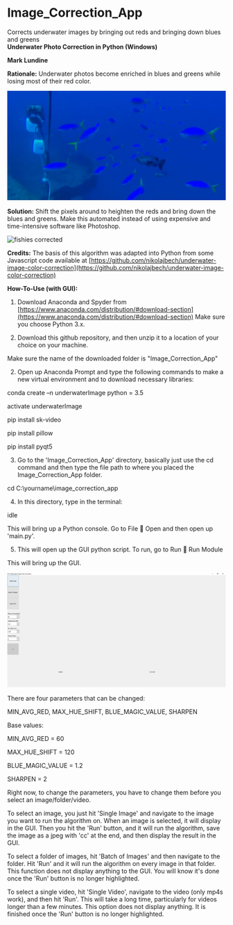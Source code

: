 # Image_Correction_App
Corrects underwater images by bringing out reds and bringing down blues and greens <br />
**Underwater Photo Correction in Python (Windows)**

**Mark Lundine**

**Rationale:** Underwater photos become enriched in blues and greens while losing most of their red color.

![fishies](/read_me_images/fishies_original.JPG)

**Solution:** Shift the pixels around to heighten the reds and bring down the blues and greens. Make this automated instead of using expensive and time-intensive software like Photoshop.

![fishies corrected](/read_me_images/fishies_corrrected.JPG)

**Credits:** The basis of this algorithm was adapted into Python from some Javascript code available at [https://github.com/nikolajbech/underwater-image-color-correction](https://github.com/nikolajbech/underwater-image-color-correction)

**How-To-Use (with GUI):**

1. Download Anaconda and Spyder from [https://www.anaconda.com/distribution/#download-section](https://www.anaconda.com/distribution/#download-section) Make sure you choose Python 3.x.

2. Download this github repository, and then unzip it to a location of your choice on your machine.

Make sure the name of the downloaded folder is &quot;Image\_Correction\_App&quot;

2. Open up Anaconda Prompt and type the following commands to make a new virtual environment and to download necessary libraries:

conda create –n underwaterImage python = 3.5

activate underwaterImage

pip install sk-video

pip install pillow

pip install pyqt5

3. Go to the &#39;Image\_Correction\_App&#39; directory, basically just use the cd command and then type the file path to where you placed the Image\_Correction\_App folder.

cd C:\yourname\image\_correction\_app

4. In this directory, type in the terminal:

idle

This will bring up a Python console. Go to File  Open and then open up &#39;main.py&#39;.

5. This will open up the GUI python script. To run, go to Run  Run Module

This will bring up the GUI.

![gui image](/read_me_images/gui_image.jpg)

There are four parameters that can be changed:

MIN\_AVG\_RED, MAX\_HUE\_SHIFT, BLUE\_MAGIC\_VALUE, SHARPEN

Base values:

MIN\_AVG\_RED = 60

MAX\_HUE\_SHIFT = 120

BLUE\_MAGIC\_VALUE = 1.2

SHARPEN = 2

Right now, to change the parameters, you have to change them before you select an image/folder/video.

To select an image, you just hit &#39;Single Image&#39; and navigate to the image you want to run the algorithm on. When an image is selected, it will display in the GUI. Then you hit the &#39;Run&#39; button, and it will run the algorithm, save the image as a jpeg with &#39;cc&#39; at the end, and then display the result in the GUI.

To select a folder of images, hit &#39;Batch of Images&#39; and then navigate to the folder. Hit &#39;Run&#39; and it will run the algorithm on every image in that folder. This function does not display anything to the GUI. You will know it&#39;s done once the &#39;Run&#39; button is no longer highlighted.

To select a single video, hit &#39;Single Video&#39;, navigate to the video (only mp4s work), and then hit &#39;Run&#39;. This will take a long time, particularly for videos longer than a few minutes. This option does not display anything. It is finished once the &#39;Run&#39; button is no longer highlighted.
